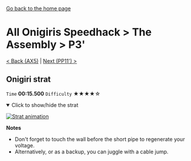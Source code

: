 [Go back to the home page](https://github.com/Doublevil/scbspeedrun)

# All Onigiris Speedhack > The Assembly > P3'

[< Back (AX5)](https://github.com/Doublevil/scbspeedrun/blob/main/levels/arb_sh/A/AX5.md) | [Next (PP11') >](https://github.com/Doublevil/scbspeedrun/blob/main/levels/arb_sh/pp/PP11'.md)

## Onigiri strat

`Time` **00:15.500** `Difficulty` ★★★★☆
<details open>
  <summary>Click to show/hide the strat</summary>

  [![Strat animation](https://github.com/Doublevil/scbspeedrun/blob/main/media/levels/P/P3_OnigiriStrat.webp)](https://github.com/Doublevil/scbspeedrun/blob/main/media/levels/P/P3_OnigiriStrat.mp4?raw=true)

  **Notes**
  - Don't forget to touch the wall before the short pipe to regenerate your voltage.
  - Alternatively, or as a backup, you can juggle with a cable jump.
</details>
